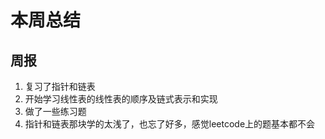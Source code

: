 # 本周总结
## 周报
1. 复习了指针和链表
2. 开始学习线性表的线性表的顺序及链式表示和实现
3. 做了一些练习题
4. 指针和链表那块学的太浅了，也忘了好多，感觉leetcode上的题基本都不会
